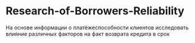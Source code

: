 # Research-of-Borrowers-Reliability
На основе информации о платёжеспособности клиентов исследовать влияние различных факторов на факт возврата кредита в срок

